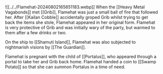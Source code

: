 ![[../../Flamehat-20240802165651183.webp]]
When the [[Heavy Metal Vagabonds]] met [[Grib]], Flamehat was just a small ball of fire that followed her. After [[Kailan Cobble]] accidentally groped Grib whilst trying to get back the items she stole, Flamehat appeared in her original form. Flamehat is very protective of Grib and was initially wary of the party, but warmed to them after a few drinks or two. 

On the ship to [[Shamuti Island]], Flamehat was also subjected to nightmarish visions by [[The Guardian]]. 

Flamehat is pregnant with the child of [[Portalus]], who appeared through a portal to take her and Grib back home. Flamehat handed a coin to [[Swamp Potato]] so that she can summon Portalus in a time of need.